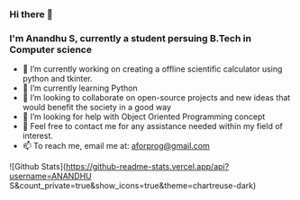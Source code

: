 ### Hi there 👋
### I'm Anandhu S, currently a student persuing B.Tech in Computer science

<!--
**anandhu-eng/anandhu-eng** is a ✨ _special_ ✨ repository because its `README.md` (this file) appears on your GitHub profile.-->


- 🔭 I’m currently working on creating a offline scientific calculator using python and tkinter.
- 🌱 I’m currently learning Python
- 👯 I’m looking to collaborate on open-source projects and new ideas that would benefit the society in a good way
- 🤔 I’m looking for help with Object Oriented Programming concept
- 💬 Feel free to contact me for any assistance needed within my field of interest.
- 📫 To reach me, email me at: aforprog@gmail.com
<!--
- 😄 Pronouns: ...
- ⚡ Fun fact: ...
-->

![Github Stats](https://github-readme-stats.vercel.app/api?username=ANANDHU S&count_private=true&show_icons=true&theme=chartreuse-dark)
